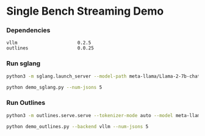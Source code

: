 # Single Bench Streaming Demo

### Dependencies

```
vllm                      0.2.5
outlines                  0.0.25
```

### Run sglang

```bash
python3 -m sglang.launch_server --model-path meta-llama/Llama-2-7b-chat-hf --port 30000
```

```bash
python demo_sglang.py --num-jsons 5
```

### Run Outlines

```bash
python3 -m outlines.serve.serve --tokenizer-mode auto --model meta-llama/Llama-2-7b-chat-hf  --disable-log-requests --port 21000
```

```bash
python demo_outlines.py --backend vllm --num-jsons 5
```


